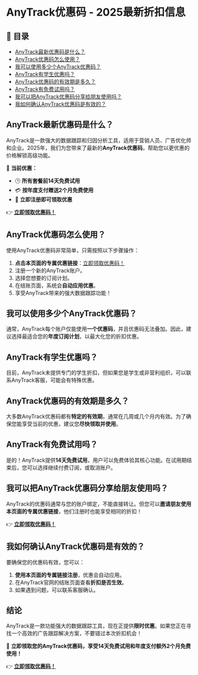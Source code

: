 # AnyTrack优惠码 - 2025最新折扣信息

## 📌 目录

- [AnyTrack最新优惠码是什么？](#anytrack最新优惠码是什么)
- [AnyTrack优惠码怎么使用？](#anytrack优惠码怎么使用)
- [我可以使用多少个AnyTrack优惠码？](#我可以使用多少个anytrack优惠码)
- [AnyTrack有学生优惠吗？](#anytrack有学生优惠吗)
- [AnyTrack优惠码的有效期是多久？](#anytrack优惠码的有效期是多久)
- [AnyTrack有免费试用吗？](#anytrack有免费试用吗)
- [我可以把AnyTrack优惠码分享给朋友使用吗？](#我可以把anytrack优惠码分享给朋友使用吗)
- [我如何确认AnyTrack优惠码是有效的？](#我如何确认anytrack优惠码是有效的)

## AnyTrack最新优惠码是什么？

AnyTrack是一款强大的数据跟踪和归因分析工具，适用于营销人员、广告优化师和企业。2025年，我们为您带来了最新的**AnyTrack优惠码**，帮助您以更优惠的价格解锁高级功能。

🎉 **当前优惠：**
- 🕒 **所有套餐前14天免费试用**
- 💳 **按年度支付赠送2个月免费使用**
- 🎁 **立即注册即可领取优惠**

👉 **[立即领取优惠码！](https://bit.ly/4l4cx3g)**

## AnyTrack优惠码怎么使用？

使用AnyTrack优惠码非常简单，只需按照以下步骤操作：

1. **点击本页面的专属优惠链接**：[立即领取优惠码！](https://bit.ly/4l4cx3g)
2. 注册一个新的AnyTrack账户。
3. 选择您想要的订阅计划。
4. 在结账页面，系统会**自动应用优惠**。
5. 享受AnyTrack带来的强大数据跟踪功能！

## 我可以使用多少个AnyTrack优惠码？

通常，AnyTrack每个账户仅能使用**一个优惠码**，并且优惠码无法叠加。因此，建议选择最适合您的**年度订阅计划**，以最大化您的折扣优惠。

## AnyTrack有学生优惠吗？

目前，AnyTrack未提供专门的学生折扣，但如果您是学生或非营利组织，可以联系AnyTrack客服，可能会有特殊优惠。

## AnyTrack优惠码的有效期是多久？

大多数AnyTrack优惠码都有**特定的有效期**，通常在几周或几个月内有效。为了确保您能享受当前的优惠，建议您**尽快领取并使用**。

## AnyTrack有免费试用吗？

是的！AnyTrack提供**14天免费试用**，用户可以免费体验其核心功能。在试用期结束后，您可以选择继续付费订阅，或取消账户。

## 我可以把AnyTrack优惠码分享给朋友使用吗？

AnyTrack的优惠码通常与您的账户绑定，不能直接转让。但您可以**邀请朋友使用本页面的专属优惠链接**，他们注册时也能享受相同的折扣！

👉 **[立即领取优惠码！](https://bit.ly/4l4cx3g)**

## 我如何确认AnyTrack优惠码是有效的？

要确保您的优惠码有效，您可以：

1. **使用本页面的专属链接注册**，优惠会自动应用。
2. 在AnyTrack官网的结账页面查看**折扣是否生效**。
3. 如果遇到问题，可以联系客服确认。

## 结论

AnyTrack是一款功能强大的数据跟踪工具，现在正提供**限时优惠**。如果您正在寻找一个高效的广告跟踪解决方案，不要错过本次折扣机会！

🎯 **立即领取您的AnyTrack优惠码，享受14天免费试用和年度支付额外2个月免费使用！**

👉 **[立即领取优惠码！](https://bit.ly/4l4cx3g)**
